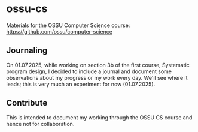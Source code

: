 # ossu-cs

Materials for the OSSU Computer Science course: <https://github.com/ossu/computer-science>

## Journaling

On 01.07.2025, while working on section 3b of the first course, Systematic program design, I decided to include a journal and document some observations about my progress or my work every day. We'll see where it leads; this is very much an experiment for now (01.07.2025).

## Contribute

This is intended to document my working through the OSSU CS course and hence not for collaboration.
